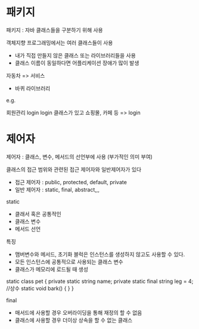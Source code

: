 # 패키지

패키지 : 자바 클래스들을 구분하기 위해 사용

객체지향 프로그래밍에서는 여러 클래스들이 사용
- 내가 직접 만들지 않은 클래스 또는 라이브러리들을 사용
- 클래스 이름이 동일하다면 어플리케이션 장애가 많이 발생




자동차 => 서비스
- 바퀴 라이브러리



e.g.

회원관리 login
login 클래스가 있고
쇼핑몰, 카페 등 => login




# 제어자

제어자 : 클래스, 변수, 메서드의 선언부에 사용 (부가적인 의미 부여)

클래스의 접근 범위와 관련된 접근 제어자와 일반제어자가 있다

- 접근 제어자 : public, protected, default, private
- 일반 제어자 : static, final, abstract,,,

static
- 클래서 혹은 공통적인
- 클래스 변수
- 메서드 선언

특징
- 맴버변수와 메서드, 초기화 블럭은 인스턴스를 생성하지 않고도 사용할 수 있다.
- 모든 인스턴스에 공통적으로 사용되는 클래스 변수
- 클래스가 메모리에 로드될 때 생성


static class pet {
    private static string name;
    private static final string leg = 4;        //상수
    static void bark() {
    }
}


final
- 매서드에 사용할 경우 오버라이딩을 통해 재정의 할 수 없음
- 클래스에 사용할 경우 더이상 상속을 할 수 없는 클래스
